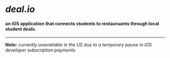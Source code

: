# *deal.io*

#### an iOS application that connects students to restauruants through local student deals.

---

**Note:** *currently unavailable in the US due to a temporary pause in iOS developer subscription payments.*

